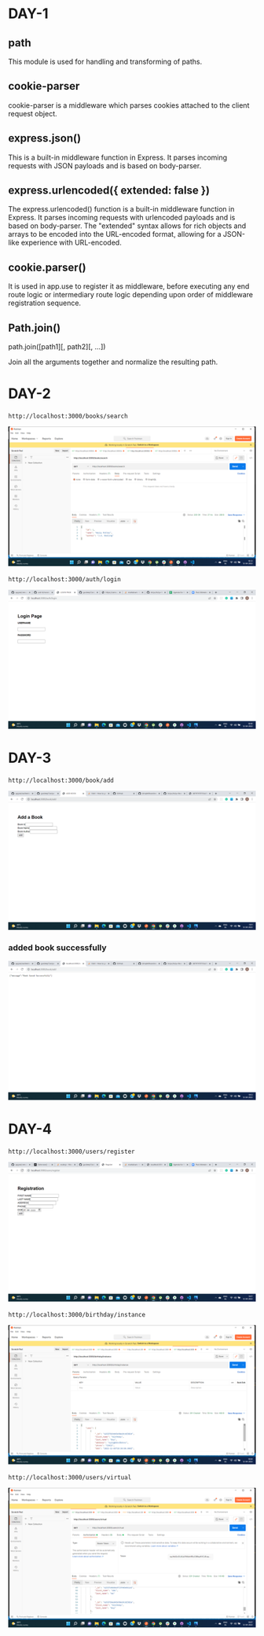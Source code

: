 # DAY-1
## path

This module is used for handling and transforming of paths.

## cookie-parser

cookie-parser is a middleware which parses cookies attached to the client request object.

## express.json()
This is a built-in middleware function in Express. It parses incoming requests with JSON payloads and is based on body-parser.

## express.urlencoded({ extended: false })
The express.urlencoded() function is a built-in middleware function in Express. It parses incoming requests with urlencoded payloads and is based on body-parser. The "extended" syntax allows for rich objects and arrays to be encoded into the URL-encoded format, allowing for a JSON-like experience with URL-encoded.

## cookie.parser()

It is used in app.use to register it as middleware, before executing any end route logic or intermediary route logic depending upon order of middleware registration sequence. 

## Path.join()

path.join([path1][, path2][, ...])

Join all the arguments together and normalize the resulting path.

# DAY-2

`http://localhost:3000/books/search`

![search image](./public/images/img%20(3).png)

`http://localhost:3000/auth/login`

![Login image](./public/images/login.png)

# DAY-3

`http://localhost:3000/book/add`

![add book](./public/images/Screenshot%20(253).png)

### added book successfully

![add book](./public/images/Screenshot%20(254).png)

# DAY-4

`http://localhost:3000/users/register`

![Registration](./public/images/Screenshot%20(255).png)

`http://localhost:3000/birthday/instance`

![Instance](./public/images/Screenshot%20(251).png)

`http://localhost:3000/users/virtual`

![Instance](./public/images/Screenshot%20(252).png)







